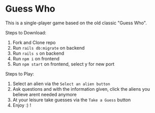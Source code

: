 # Guess Who

This is a single-player game based on the old classic "Guess Who".

Steps to Download: 
1. Fork and Clone repo
2. Run `rails db:migrate` on backend 
3. Run `rails s` on backend 
4. Run `npm i` on frontend 
5. Run `npm start` on frontend, select y for new port 

Steps to Play: 
1. Select an alien via the `Select an alien button`
2. Ask questions and with the information given, click the aliens you believe arent needed anymore
3. At your leisure take guesses via the `Take a Guess` button
4. Enjoy :) !
